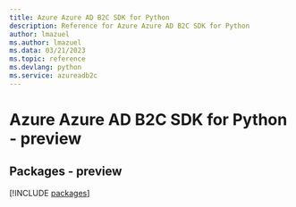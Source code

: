 ```yaml
---
title: Azure Azure AD B2C SDK for Python
description: Reference for Azure Azure AD B2C SDK for Python
author: lmazuel
ms.author: lmazuel
ms.data: 03/21/2023
ms.topic: reference
ms.devlang: python
ms.service: azureadb2c
---
```

# Azure Azure AD B2C SDK for Python - preview
## Packages - preview
[!INCLUDE [packages](azure-ad-b2c-index.md)]